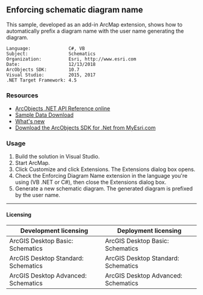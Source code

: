 ## Enforcing schematic diagram name

  <div xmlns="http://www.w3.org/1999/xhtml">This sample, developed as an add-in ArcMap extension, shows how to automatically prefix a diagram name with the user name generating the diagram.</div>  


<!-- TODO: Fill this section below with metadata about this sample-->
```
Language:              C#, VB
Subject:               Schematics
Organization:          Esri, http://www.esri.com
Date:                  12/13/2018
ArcObjects SDK:        10.7
Visual Studio:         2015, 2017
.NET Target Framework: 4.5
```

### Resources

* [ArcObjects .NET API Reference online](http://desktop.arcgis.com/en/arcobjects/latest/net/webframe.htm)  
* [Sample Data Download](../../releases)  
* [What's new](http://desktop.arcgis.com/en/arcobjects/latest/net/webframe.htm#91cabc68-2271-400a-8ff9-c7fb25108546.htm)  
* [Download the ArcObjects SDK for .Net from MyEsri.com](https://my.esri.com/)  

### Usage
1. Build the solution in Visual Studio.  
1. Start ArcMap.  
1. Click Customize and click Extensions. The Extensions dialog box opens.  
1. Check the Enforcing Diagram Name extension in the language you're using (VB .NET or C#), then close the Extensions dialog box.  
1. Generate a new schematic diagram. The generated diagram is prefixed by the user name.  









---------------------------------

#### Licensing  
| Development licensing | Deployment licensing | 
| ------------- | ------------- | 
| ArcGIS Desktop Basic: Schematics | ArcGIS Desktop Basic: Schematics |  
| ArcGIS Desktop Standard: Schematics | ArcGIS Desktop Standard: Schematics |  
| ArcGIS Desktop Advanced: Schematics | ArcGIS Desktop Advanced: Schematics |  


